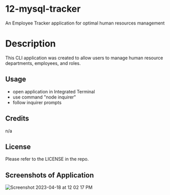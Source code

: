 # 12-mysql-tracker
An Employee Tracker application for optimal human resources management

# Description

This CLI application was created to allow users to manage human resource departments, employees, and roles.

## Usage

- open application in Integrated Terminal
- use command "node inquirer"
- follow inquirer prompts

## Credits

n/a

## License

Please refer to the LICENSE in the repo.

## Screenshots of Application
![Screenshot 2023-04-18 at 12 02 17 PM](https://user-images.githubusercontent.com/118202928/232836318-4be2cb2c-13f0-4549-be47-2f6afeb684c0.png)
